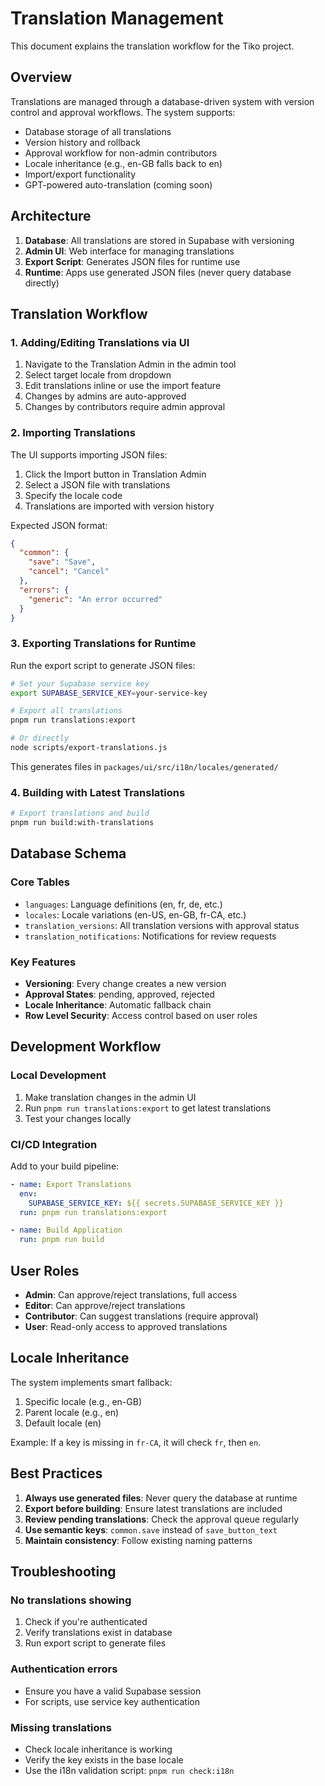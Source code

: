 # Translation Management

This document explains the translation workflow for the Tiko project.

## Overview

Translations are managed through a database-driven system with version control and approval workflows. The system supports:

- Database storage of all translations
- Version history and rollback
- Approval workflow for non-admin contributors
- Locale inheritance (e.g., en-GB falls back to en)
- Import/export functionality
- GPT-powered auto-translation (coming soon)

## Architecture

1. **Database**: All translations are stored in Supabase with versioning
2. **Admin UI**: Web interface for managing translations
3. **Export Script**: Generates JSON files for runtime use
4. **Runtime**: Apps use generated JSON files (never query database directly)

## Translation Workflow

### 1. Adding/Editing Translations via UI

1. Navigate to the Translation Admin in the admin tool
2. Select target locale from dropdown
3. Edit translations inline or use the import feature
4. Changes by admins are auto-approved
5. Changes by contributors require admin approval

### 2. Importing Translations

The UI supports importing JSON files:

1. Click the Import button in Translation Admin
2. Select a JSON file with translations
3. Specify the locale code
4. Translations are imported with version history

Expected JSON format:
```json
{
  "common": {
    "save": "Save",
    "cancel": "Cancel"
  },
  "errors": {
    "generic": "An error occurred"
  }
}
```

### 3. Exporting Translations for Runtime

Run the export script to generate JSON files:

```bash
# Set your Supabase service key
export SUPABASE_SERVICE_KEY=your-service-key

# Export all translations
pnpm run translations:export

# Or directly
node scripts/export-translations.js
```

This generates files in `packages/ui/src/i18n/locales/generated/`

### 4. Building with Latest Translations

```bash
# Export translations and build
pnpm run build:with-translations
```

## Database Schema

### Core Tables

- `languages`: Language definitions (en, fr, de, etc.)
- `locales`: Locale variations (en-US, en-GB, fr-CA, etc.)
- `translation_versions`: All translation versions with approval status
- `translation_notifications`: Notifications for review requests

### Key Features

- **Versioning**: Every change creates a new version
- **Approval States**: pending, approved, rejected
- **Locale Inheritance**: Automatic fallback chain
- **Row Level Security**: Access control based on user roles

## Development Workflow

### Local Development

1. Make translation changes in the admin UI
2. Run `pnpm run translations:export` to get latest translations
3. Test your changes locally

### CI/CD Integration

Add to your build pipeline:

```yaml
- name: Export Translations
  env:
    SUPABASE_SERVICE_KEY: ${{ secrets.SUPABASE_SERVICE_KEY }}
  run: pnpm run translations:export

- name: Build Application
  run: pnpm run build
```

## User Roles

- **Admin**: Can approve/reject translations, full access
- **Editor**: Can approve/reject translations
- **Contributor**: Can suggest translations (require approval)
- **User**: Read-only access to approved translations

## Locale Inheritance

The system implements smart fallback:

1. Specific locale (e.g., en-GB)
2. Parent locale (e.g., en)
3. Default locale (en)

Example: If a key is missing in `fr-CA`, it will check `fr`, then `en`.

## Best Practices

1. **Always use generated files**: Never query the database at runtime
2. **Export before building**: Ensure latest translations are included
3. **Review pending translations**: Check the approval queue regularly
4. **Use semantic keys**: `common.save` instead of `save_button_text`
5. **Maintain consistency**: Follow existing naming patterns

## Troubleshooting

### No translations showing

1. Check if you're authenticated
2. Verify translations exist in database
3. Run export script to generate files

### Authentication errors

- Ensure you have a valid Supabase session
- For scripts, use service key authentication

### Missing translations

- Check locale inheritance is working
- Verify the key exists in the base locale
- Use the i18n validation script: `pnpm run check:i18n`